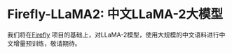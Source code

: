 # Firefly-LLaMA2: 中文LLaMA-2大模型
我们将在[Firefly](https://github.com/yangjianxin1/Firefly) 项目的基础上，对LLaMA-2模型，使用大规模的中文语料进行中文增量预训练，敬请期待。